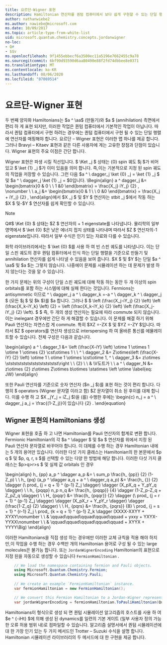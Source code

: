 ```yaml
---
title: 요르단-Wigner 표현
description: Hamiltonian 연산자를 퀀텀 컴퓨터에서 보다 쉽게 구현할 수 있는 단일 행렬에 매핑하는 Wigner 표현에 대해 알아봅니다.
author: nathanwiebe2
ms.author: nawiebe@microsoft.com
ms.date: 10/09/2017
ms.topic: article-type-from-white-list
uid: microsoft.quantum.chemistry.concepts.jordanwigner
no-loc:
- Q#
- $$v
ms.openlocfilehash: 9f1455ebbecf6a3500ec11a5196e7662455c9a78
ms.sourcegitcommit: 6bf99d93590d6aa80490e88f2fd74dbbee8e0371
ms.translationtype: MT
ms.contentlocale: ko-KR
ms.lasthandoff: 08/06/2020
ms.locfileid: "87869514"
---
```

# <a name="jordan-wigner-representation"></a>요르단-Wigner 표현

두 번째 양자화 Hamiltonians는 $a ^ \aa$ (만들기)와 $a $ (annihilation) 측면에서 편리 하 게 표현 되지만, 이러한 작업은 퀀텀 컴퓨터에서 기본적인 작업이 아닙니다.
따라서 퀀텀 컴퓨터에서 구현 하려는 경우에는 퀀텀 컴퓨터에서 구현 될 수 있는 단일 행렬에 연산자를 매핑해야 합니다.
요르단 – Wigner 표현은 이러한 맵 하나를 제공 합니다.
그러나 Bravyi – Kitaev 표현과 같은 다른 사용자에 게는 고유한 장점과 단점이 있습니다.
Wigner 표현의 주요 이점은 간단 합니다.

Wigner 표현은 파생 시킬 직선입니다.
$ \Ket _j $ 상태는 {0} spin 궤도 $j $가 비어 있고 $ \ket {1} _j $가 이미 있음을 의미 합니다.
즉,이는 기본적으로 지정 된 spin 궤도의 직업을 저장할 수 있습니다.
그런 다음 $a ^ \ dagger_j \ket {0} _j = \ket {1} _j $ 및 $a ^ \ dagger_j \ket {1} _j = $0입니다.
\Begin{align} a ^ dagger_j &= \begin{bmatrix}0 & 0 \\ \ 1 &0 \end{bmatrix} = \frac{X_j} iY_j} {2} , \nonumber \\ \\ a_j &= \begin{bmatrix}0 & 1 \\ \ 0 &0 \end{bmatrix} = \frac{X_j + iY_j} {2} , \end{align}에서 $X _j $ 및 $Y $ 연산자는 stbit _j $에서 작동 하는 $X $ 및-$Y $ 연산자를 쉽게 확인할 수 있습니다.

>[!NOTE]
> Q#$ \Ket {0} $ 상태는 $Z $ 연산자의 + 1 eigenstate를 나타냅니다. 물리학의 일부 영역에서 $ \ket {0} $은 낮은 에너지 접지 상태를 나타내며 따라서 $Z $ 연산자의-1 eigenstate입니다. 따라서 일부 수식은 인기 있는 자료와 다를 수 있습니다.

화학 라이브러리에서는 $ \ket {0} $를 사용 하 여 빈 스핀 궤도를 나타냅니다.
이는 단일 스핀 궤도의 경우 퀀텀 컴퓨터에서 인식 하는 단일 행렬을 기준으로 만들기 및 annihilation 연산자를 쉽게 나타낼 수 있음을 보여 줍니다.
$X $ 및 $Y $는 단일 $a ^ \aa$ 및 $a $는 그렇지 않습니다.
나중에이 문제를 시뮬레이션 하는 데 문제가 발생 하지 않는다는 것을 알 수 있습니다.

한 가지 문제는 위의 구성이 단일 스핀 궤도에 대해 작동 하는 동안 두 개 이상의 spin orbitals를 포함 하는 시스템에 대해 실패 한다는 것입니다.
Fermions는 antisymmetic 이므로 ^ \ dagger_j a ^ \ dagger_k =-a ^ \ dagger_k ^ \ dagger_j $ (모든 $j $ 및 $k $)를 $a 합니다.
그러나 $ $ \left (\frac{X_j-iY_j} {2} \left) \left (\frac{X_k-iY_k} \left) {2} = \left (\frac{X_k-iY_k} {2} \left) \left (\frac{X_j-iY_j} {2} \left).
$ $ 즉, 두 개의 생성 연산자는 필요에 따라 commute 되지 않습니다.
이는 inelegant 경우에만 간단 하 게 해결할 수 있습니다.
이 문제를 해결 하기 위해 Pauli 연산자는 자연스럽 게 commute.
특히 $XZ =-ZX $ 및 $YZ =-ZY $입니다.
따라서 $Z $ operators를 연산자 생성으로 interspersing 하 여 올바른 통신를 에뮬레이트할 수 있습니다.
전체 구성은 다음과 같습니다. 

\begin{align} a ^ \ dagger_1 &= \left (\frac{X-iY} \left) \otime 1 \otimes 1 \otime 1 \otimes {2} \cst\otimes 1 \\ \\ ^ \ dagger_2 &= Z\otimes\left (\frac{X-iY} {2} \left) \otime 1 \ otime 1 \otimes \cst\otime 1, ^ \ dagger_3 &= z\otimes \stststststststststststststst\right \\ \\ {2} \\ \\ & \V도트가 \\ \\ a ^ \ dagger_N &= z\otimes {2} z\otimes Z\otimes b\otimes \statimes \left \otime \label{eq: JW} \end{align}

또한 Pauli 연산자를 기준으로 숫자 연산자 ($n _j $)를 표현 하는 것이 편리 합니다.
다행히 $ operators (Wigner 문자열 이라고 함) $Z 문자열이 취소 된 후이를 대체 합니다.
이를 수행 하 고 $X _jY_j = iZ_j $)을 (를) 수행한 후에는 \begin{c} n_j = a ^ \ dagger_j a_j = \frac{(1-Z_j)}이 있습니다 {2} .
\end{equation}


## <a name="constructing-hamiltonians-in-jordan-wigner-representation"></a>Wigner 표현의 Hamiltonians 생성

Wigner 표현을 호출 하 고 나면 Hamiltonian를 Pauli 연산자의 합계로 변환 합니다.
Fermionic Hamiltonian의 각 $a ^ \dagger $ 및 $a $ 연산자를 위에서 지정 된 Pauli 연산자 문자열로 바꾸어야 합니다.
이 대체를 수행 하는 경우 Hamiltonian 내에는 5 개의 용어만 있습니다.
이러한 다섯 가지 클래스는 Hamiltonian의 한 본문에서 $p q $ 및 $p, q, r, s $를 선택할 수 있는 다양 한 방법에 해당 합니다.
이러한 다섯 가지 클래스는 $p>q>r>s $ 및 실제 값 orbitals 인 경우

\begin{align} h_ {pp} a_p ^ \dagger a_p &= \ sum_p \frac{h_ {pp}} {2} (1-Z_p) \\ \\ h_ {pq} (a_p ^ \dagger a_q + a ^ \ dagger_q a_p) &= \frac{h_ {}} {2} \dagger (\ prod_ {j = q + 1} ^ {p-1} Z_j \dagger) \dagger (X_pX_q + Y_pY_q \dagger) \\ \\ h_ {pqqp} n_p n_q &= \frac{h_ {pqqp}} {4} \dagger (1-Z_p-Z_q + Z_pZ_q \dagger) \\ \\ H_ {pqqr} &= \frac{h_ {pqqr}} {2} \dagger (\ prod_ {j = r + 1} ^ {p-1} Z_j \dagger) \dagger (X_pX_r + Y_pY_r \dagger) \dagger (\frac{1-Z_q} {2} \dagger) \\ \\ H_ {pqrs} &= \frac{h_ {pqrs}} {8} \ prod_ {j = s + 1} ^ {r-1} Z_j \ prod_ {k = q + 1} ^ {p-1} Z_k \dagger (XXXX-XXYY + XYXY\nonumber \\ \\ & \qquad\qquad\qquad\qquad\qquad + yxxy + YXYX-YYXX\nonumber \\ \\ & \qquad\qquad\qquad\qquad\qquad + XYYX + YYYY\Big) \end{align}

이러한 Hamiltonians을 직접 생성 하는 경우에만 이러한 교체 규칙을 적용 해야 하지만,이 작업을 수행 하는 경우 수백만 개의 Hamiltonian 용어로 구성 될 수 있는 large molecules은 불가능 합니다.
또는 `JordanWignerEncoding` Hamiltonian의 표현으로 지정 된을 자동으로 생성할 수 있습니다 `FermionHamiltonian` .

```csharp
    // We load the namespace containing fermion and Pauli objects. 
    using Microsoft.Quantum.Chemistry.Fermion;
    using Microsoft.Quantum.Chemistry.Pauli;
    
    // We create an example `FermionHamiltonian` instance.
    var fermionHamiltonian = new FermionHamiltonian();

    // We convert this Fermion Hamiltonian to a Jordan-Wigner representation.
    var jordanWignerEncoding = fermionHamiltonian.ToPauliHamiltonian(QubitEncoding.JordanWigner);
```

Hamiltonians이 형식으로 생성 되 면 퀀텀 시뮬레이션 알고리즘의 호스트를 사용 하 여 $e ^ {-iHt} $에 의해 생성 된 dynamics를 일련의 기본 게이트 (일부 사용자 정의 가능한 오류 허용 범위 내)로 컴파일할 수 있습니다.
알고리즘 설명서에서 퀀텀 시뮬레이션에 대 한 가장 인기 있는 두 가지 메서드인 Trotter – Suzuki 수식을 설명 합니다. Hamiltonian 시뮬레이션 라이브러리의 두 메서드에 대 한 구현을 제공 합니다.
